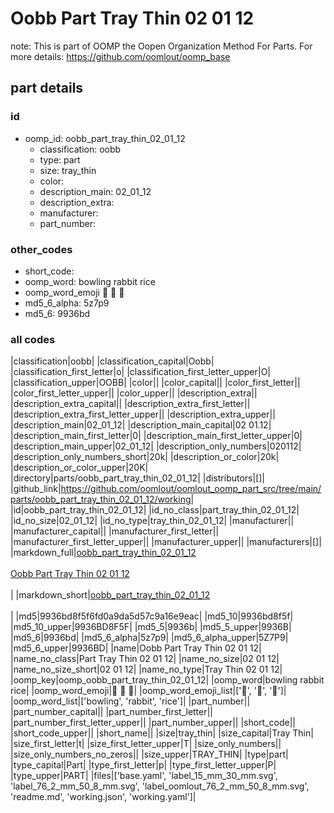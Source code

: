 # Oobb Part Tray Thin 02 01 12  

note: This is part of OOMP the Oopen Organization Method For Parts. For more details: https://github.com/oomlout/oomp_base

##  part details





### id
* oomp_id: oobb_part_tray_thin_02_01_12
  * classification: oobb
  * type: part
  * size: tray_thin
  * color: 
  * description_main: 02_01_12
  * description_extra: 
  * manufacturer: 
  * part_number: 

### other_codes
* short_code: 
* oomp_word: bowling rabbit rice
* oomp_word_emoji :bowling: :rabbit: :rice:
* md5_6_alpha: 5z7p9
* md5_6: 9936bd

### all codes 
|classification|oobb|
|classification_capital|Oobb|
|classification_first_letter|o|
|classification_first_letter_upper|O|
|classification_upper|OOBB|
|color||
|color_capital||
|color_first_letter||
|color_first_letter_upper||
|color_upper||
|description_extra||
|description_extra_capital||
|description_extra_first_letter||
|description_extra_first_letter_upper||
|description_extra_upper||
|description_main|02_01_12|
|description_main_capital|02 01.12|
|description_main_first_letter|0|
|description_main_first_letter_upper|0|
|description_main_upper|02_01_12|
|description_only_numbers|020112|
|description_only_numbers_short|20k|
|description_or_color|20k|
|description_or_color_upper|20K|
|directory|parts/oobb_part_tray_thin_02_01_12|
|distributors|[]|
|github_link|https://github.com/oomlout/oomlout_oomp_part_src/tree/main/parts/oobb_part_tray_thin_02_01_12/working|
|id|oobb_part_tray_thin_02_01_12|
|id_no_class|part_tray_thin_02_01_12|
|id_no_size|02_01_12|
|id_no_type|tray_thin_02_01_12|
|manufacturer||
|manufacturer_capital||
|manufacturer_first_letter||
|manufacturer_first_letter_upper||
|manufacturer_upper||
|manufacturers|[]|
|markdown_full|[oobb_part_tray_thin_02_01_12](https://github.com/oomlout/oomlout_oomp_part_src/tree/main/parts/oobb_part_tray_thin_02_01_12/working)<br>[](https://github.com/oomlout/oomlout_oomp_part_src/tree/main/parts/oobb_part_tray_thin_02_01_12/working)<br>[Oobb Part Tray Thin 02 01 12](https://github.com/oomlout/oomlout_oomp_part_src/tree/main/parts/oobb_part_tray_thin_02_01_12/working)<br><br>|
|markdown_short|[oobb_part_tray_thin_02_01_12](https://github.com/oomlout/oomlout_oomp_part_src/tree/main/parts/oobb_part_tray_thin_02_01_12/working)<br><br>|
|md5|9936bd8f5f6fd0a9da5d57c9a16e9eac|
|md5_10|9936bd8f5f|
|md5_10_upper|9936BD8F5F|
|md5_5|9936b|
|md5_5_upper|9936B|
|md5_6|9936bd|
|md5_6_alpha|5z7p9|
|md5_6_alpha_upper|5Z7P9|
|md5_6_upper|9936BD|
|name|Oobb Part Tray Thin 02 01 12|
|name_no_class|Part Tray Thin 02 01 12|
|name_no_size|02 01 12|
|name_no_size_short|02 01 12|
|name_no_type|Tray Thin 02 01 12|
|oomp_key|oomp_oobb_part_tray_thin_02_01_12|
|oomp_word|bowling rabbit rice|
|oomp_word_emoji|:bowling: :rabbit: :rice:|
|oomp_word_emoji_list|[':bowling:', ':rabbit:', ':rice:']|
|oomp_word_list|['bowling', 'rabbit', 'rice']|
|part_number||
|part_number_capital||
|part_number_first_letter||
|part_number_first_letter_upper||
|part_number_upper||
|short_code||
|short_code_upper||
|short_name||
|size|tray_thin|
|size_capital|Tray Thin|
|size_first_letter|t|
|size_first_letter_upper|T|
|size_only_numbers||
|size_only_numbers_no_zeros||
|size_upper|TRAY_THIN|
|type|part|
|type_capital|Part|
|type_first_letter|p|
|type_first_letter_upper|P|
|type_upper|PART|
|files|['base.yaml', 'label_15_mm_30_mm.svg', 'label_76_2_mm_50_8_mm.svg', 'label_oomlout_76_2_mm_50_8_mm.svg', 'readme.md', 'working.json', 'working.yaml']|
